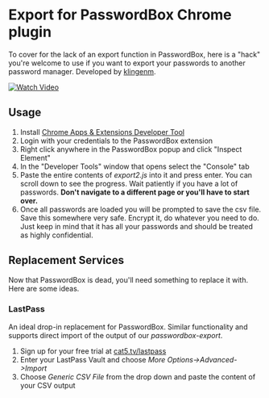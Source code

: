 # Export for PasswordBox Chrome plugin
To cover for the lack of an export function in PasswordBox, here is a "hack" you're welcome to use if you want to export your passwords to another password manager. Developed by [klingenm](https://github.com/klingenm/passwordbox-export).

[![Watch Video](http://img.youtube.com/vi/1A9aIu8puMQ/0.jpg)](https://www.youtube.com/watch?v=1A9aIu8puMQ)

## Usage
1. Install [Chrome Apps & Extensions Developer Tool](https://chrome.google.com/webstore/detail/chrome-apps-extensions-de/ohmmkhmmmpcnpikjeljgnaoabkaalbgc?hl=en)
2. Login with your credentials to the PasswordBox extension
3. Right click anywhere in the PasswordBox popup and click "Inspect Element"
4. In the "Developer Tools" window that opens select the "Console" tab
6. Paste the entire contents of *export2.js* into it and press enter. You can scroll down to see the progress. Wait patiently if you have a lot of passwords. **Don't navigate to a different page or you'll have to start over.**
8. Once all passwords are loaded you will be prompted to save the csv file. Save this somewhere very safe. Encrypt it, do whatever you need to do. Just keep in mind that it has all your passwords and should be treated as highly confidential.

## Replacement Services

Now that PasswordBox is dead, you'll need something to replace it with. Here are some ideas.

### LastPass

An ideal drop-in replacement for PasswordBox. Similar functionality and supports direct import of the output of our *passwordbox-export*.

1. Sign up for your free trial at [cat5.tv/lastpass](https://cat5.tv/lastpass)
2. Enter your LastPass Vault and choose *More Options->Advanced->Import*
3. Choose *Generic CSV File* from the drop down and paste the content of your CSV output
